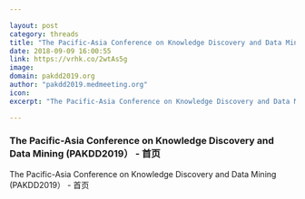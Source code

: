 ```yaml
---

layout: post
category: threads
title: "The Pacific-Asia Conference on Knowledge Discovery and Data Mining (PAKDD2019） - 首页"
date: 2018-09-09 16:00:55
link: https://vrhk.co/2wtAs5g
image: 
domain: pakdd2019.org
author: "pakdd2019.medmeeting.org"
icon: 
excerpt: "The Pacific-Asia Conference on Knowledge Discovery and Data Mining (PAKDD2019） - 首页"

---
```


### The Pacific-Asia Conference on Knowledge Discovery and Data Mining (PAKDD2019） - 首页

The Pacific-Asia Conference on Knowledge Discovery and Data Mining (PAKDD2019） - 首页